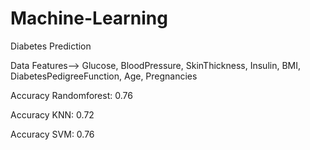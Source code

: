 # Machine-Learning
Diabetes Prediction

Data Features--> Glucose, BloodPressure, SkinThickness,	Insulin, BMI,	DiabetesPedigreeFunction,	Age, Pregnancies

Accuracy Randomforest: 0.76

Accuracy KNN: 0.72

Accuracy SVM: 0.76

